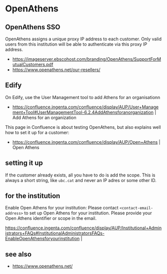 # OpenAthens

## OpenAthens SSO
OpenAthens assigns a unique proxy IP address to each customer. Only valid users from this institution will be able to
authenticate via this proxy IP address.

- https://imageserver.ebscohost.com/branding/OpenAthens/SupportForMutualCustomers.pdf
- https://www.openathens.net/our-resellers/

<!--
https://login.openathens.net/auth/publishingtechnology.com/o/54878806?t=%2Fsaml%2F2%2Fsso%2Fpublishingtechnology.com%3FSAMLRequest%3DfZJRT8IwFIXf%252FRVL37eOblFo2AhKjCYaFxg%252B%252BFbKhdVst7O3I%252FrvHUOivvDY9pxzT%252B7X6eyzqYMDODIWMzaKYhYAars1uM%252FYurwPx2yWX01JNbVo5bzzFS7howPywZwInO99dxapa8CtwB2MhvXyKWOV9y1Jzj9UpLo2tFgbhEjbhlvFVR%252FDnT7wIZa3ljwLFn2mQeWHImd7bfcGI9tC%252F1ABUoTgBxcXnMjyttvUhqq%252BrQddoe31X8cpLLi3TsPQN2M7VROw4HGRMSW2sJ2IiUmS%252FfV7laQ7nejt9W5cmf72KKJCEZkD%252FNqIOnhE8gp9xkQs0jBOwtGkHI1kLGR8E43T9I0FhbPealvfGjytr3MorSJDElUDJL2Wq%252FnzkxRRLDcnEcmHsizC4mVVsuD1jEEcMfRgkORp8Zez2p%252FBLD9xkkNj9zfhcoA6k2T5RW6A3vivKf87Jf85%252Fv8c%252BTc%253D%26RelayState%3D%252F&ctx=sd&redirect=true
-->

## Edify
On Edify, use the User Management tool to add Athens for an organisationn

- https://confluence.ingenta.com/confluence/display/AUP/User+Management+Tool#UserManagementTool-6.2.4AddAthensforanorganization | Add Athens for an organization


This page in Confluence is about testing OpenAthens, but also explains well how to set it up for a customer:

- https://confluence.ingenta.com/confluence/display/AUP/Open+Athens | Open Athens

## setting it up

If the customer already exists, all you have to do is add the scope. This is always a short string, like `ubc.cat` and never an IP adres or some other ID. 

## for the institution
Enable Open Athens for your institution: Please contact `<contact-email-address>` to set up Open Athens for your institution. Please provide your Open Athens identifier or scope in the email.

https://confluence.ingenta.com/confluence/display/AUP/Institutional+Administrators+FAQs#InstitutionalAdministratorsFAQs-EnableOpenAthensforyourinstitution | 


## see also

- https://www.openathens.net/
